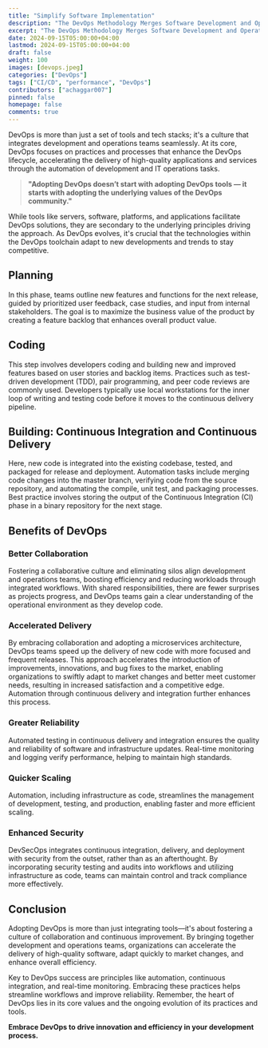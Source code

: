 ```yaml
---
title: "Simplify Software Implementation"
description: "The DevOps Methodology Merges Software Development and Operations"
excerpt: "The DevOps Methodology Merges Software Development and Operations"
date: 2024-09-15T05:00:00+04:00
lastmod: 2024-09-15T05:00:00+04:00
draft: false
weight: 100
images: [devops.jpeg]
categories: ["DevOps"]
tags: ["CI/CD", "performance", "DevOps"]
contributors: ["achaggar007"]
pinned: false
homepage: false
comments: true
---
```



DevOps is more than just a set of tools and tech stacks; it's a culture that integrates development and operations teams seamlessly. At its core, DevOps focuses on practices and processes that enhance the DevOps lifecycle, accelerating the delivery of high-quality applications and services through the automation of development and IT operations tasks.

> **"Adopting DevOps doesn’t start with adopting DevOps tools — it starts with adopting the underlying values of the DevOps community."**

While tools like servers, software, platforms, and applications facilitate DevOps solutions, they are secondary to the underlying principles driving the approach. As DevOps evolves, it's crucial that the technologies within the DevOps toolchain adapt to new developments and trends to stay competitive.


## Planning

In this phase, teams outline new features and functions for the next release, guided by prioritized user feedback, case studies, and input from internal stakeholders. The goal is to maximize the business value of the product by creating a feature backlog that enhances overall product value.

## Coding

This step involves developers coding and building new and improved features based on user stories and backlog items. Practices such as test-driven development (TDD), pair programming, and peer code reviews are commonly used. Developers typically use local workstations for the inner loop of writing and testing code before it moves to the continuous delivery pipeline.

## Building: Continuous Integration and Continuous Delivery

Here, new code is integrated into the existing codebase, tested, and packaged for release and deployment. Automation tasks include merging code changes into the master branch, verifying code from the source repository, and automating the compile, unit test, and packaging processes. Best practice involves storing the output of the Continuous Integration (CI) phase in a binary repository for the next stage.

## Benefits of DevOps

### Better Collaboration

Fostering a collaborative culture and eliminating silos align development and operations teams, boosting efficiency and reducing workloads through integrated workflows. With shared responsibilities, there are fewer surprises as projects progress, and DevOps teams gain a clear understanding of the operational environment as they develop code.

### Accelerated Delivery

By embracing collaboration and adopting a microservices architecture, DevOps teams speed up the delivery of new code with more focused and frequent releases. This approach accelerates the introduction of improvements, innovations, and bug fixes to the market, enabling organizations to swiftly adapt to market changes and better meet customer needs, resulting in increased satisfaction and a competitive edge. Automation through continuous delivery and integration further enhances this process.

### Greater Reliability

Automated testing in continuous delivery and integration ensures the quality and reliability of software and infrastructure updates. Real-time monitoring and logging verify performance, helping to maintain high standards.

### Quicker Scaling

Automation, including infrastructure as code, streamlines the management of development, testing, and production, enabling faster and more efficient scaling.

### Enhanced Security

DevSecOps integrates continuous integration, delivery, and deployment with security from the outset, rather than as an afterthought. By incorporating security testing and audits into workflows and utilizing infrastructure as code, teams can maintain control and track compliance more effectively.


## Conclusion

Adopting DevOps is more than just integrating tools—it's about fostering a culture of collaboration and continuous improvement. By bringing together development and operations teams, organizations can accelerate the delivery of high-quality software, adapt quickly to market changes, and enhance overall efficiency.

Key to DevOps success are principles like automation, continuous integration, and real-time monitoring. Embracing these practices helps streamline workflows and improve reliability. Remember, the heart of DevOps lies in its core values and the ongoing evolution of its practices and tools.

**Embrace DevOps to drive innovation and efficiency in your development process.**



